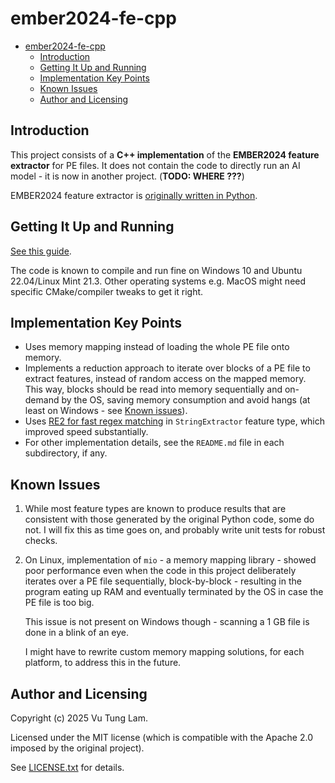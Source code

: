 # ember2024-fe-cpp

- [ember2024-fe-cpp](#ember2024-fe-cpp)
  - [Introduction](#introduction)
  - [Getting It Up and Running](#getting-it-up-and-running)
  - [Implementation Key Points](#implementation-key-points)
  - [Known Issues](#known-issues)
  - [Author and Licensing](#author-and-licensing)

## Introduction

This project consists of a **C++ implementation** of the
**EMBER2024 feature extractor** for PE files. It does not
contain the code to directly run an AI model - it is now
in another project. (**TODO: WHERE ???**)

EMBER2024 feature extractor is [originally written in Python](https://github.com/futurecomputing4ai/ember2024).

## Getting It Up and Running

[See this guide](./UP_AND_RUNNING.md).

The code is known to compile and run fine
on Windows 10 and Ubuntu 22.04/Linux Mint 21.3.
Other operating systems e.g. MacOS might
need specific CMake/compiler tweaks to
get it right.

## Implementation Key Points

- Uses memory mapping instead of loading the whole PE file onto memory.
- Implements a reduction approach to iterate over blocks of a PE file
    to extract features, instead of random access on the mapped memory.
    This way, blocks should be read into memory sequentially and on-demand
    by the OS, saving memory consumption and avoid hangs (at least on
    Windows - see [Known issues](#known-issues)).
- Uses [RE2 for fast regex matching](https://github.com/google/re2)
    in `StringExtractor` feature type,
    which improved speed substantially.
- For other implementation details, see the `README.md` file
    in each subdirectory, if any.

## Known Issues

1. While most feature types are known to produce
    results that are consistent with those generated
    by the original Python code,
    some do not. I will fix this as time
    goes on, and probably write unit tests
    for robust checks.

2. On Linux, implementation of `mio` - a memory mapping
    library - showed poor performance even when the
    code in this project deliberately iterates over
    a PE file sequentially, block-by-block - resulting
    in the program eating up RAM and eventually terminated
    by the OS in case the PE file is too big.

    This issue is not present on Windows though - scanning
    a 1 GB file is done in a blink of an eye.

    I might have to rewrite custom memory mapping solutions,
    for each platform, to address this in the future.

## Author and Licensing

Copyright (c) 2025 Vu Tung Lam.

Licensed under the MIT license (which is
compatible with the Apache 2.0 imposed by
the original project).

See [LICENSE.txt](./LICENSE.txt) for details.
